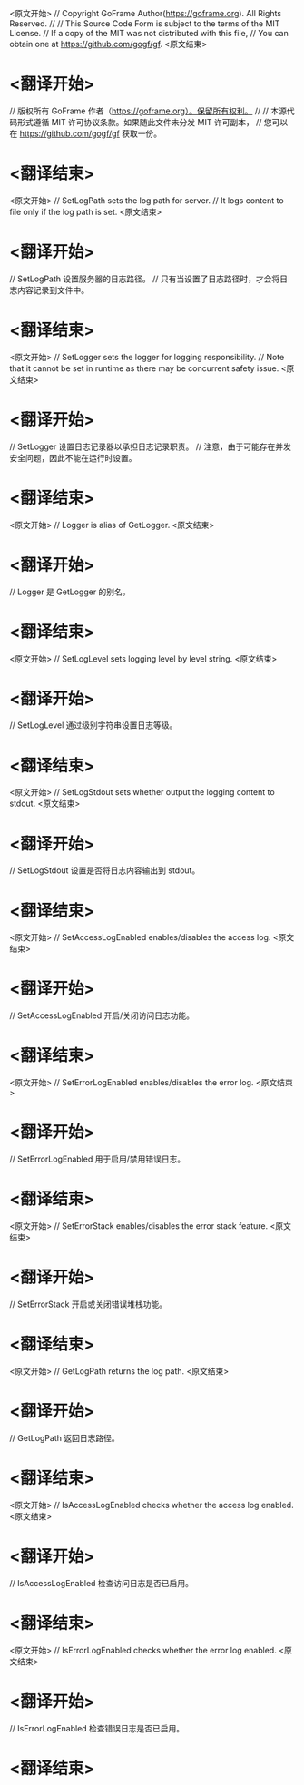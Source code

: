
<原文开始>
// Copyright GoFrame Author(https://goframe.org). All Rights Reserved.
//
// This Source Code Form is subject to the terms of the MIT License.
// If a copy of the MIT was not distributed with this file,
// You can obtain one at https://github.com/gogf/gf.
<原文结束>

# <翻译开始>
// 版权所有 GoFrame 作者（https://goframe.org）。保留所有权利。
//
// 本源代码形式遵循 MIT 许可协议条款。如果随此文件未分发 MIT 许可副本，
// 您可以在 https://github.com/gogf/gf 获取一份。
# <翻译结束>


<原文开始>
// SetLogPath sets the log path for server.
// It logs content to file only if the log path is set.
<原文结束>

# <翻译开始>
// SetLogPath 设置服务器的日志路径。
// 只有当设置了日志路径时，才会将日志内容记录到文件中。
# <翻译结束>


<原文开始>
// SetLogger sets the logger for logging responsibility.
// Note that it cannot be set in runtime as there may be concurrent safety issue.
<原文结束>

# <翻译开始>
// SetLogger 设置日志记录器以承担日志记录职责。
// 注意，由于可能存在并发安全问题，因此不能在运行时设置。
# <翻译结束>


<原文开始>
// Logger is alias of GetLogger.
<原文结束>

# <翻译开始>
// Logger 是 GetLogger 的别名。
# <翻译结束>


<原文开始>
// SetLogLevel sets logging level by level string.
<原文结束>

# <翻译开始>
// SetLogLevel 通过级别字符串设置日志等级。
# <翻译结束>


<原文开始>
// SetLogStdout sets whether output the logging content to stdout.
<原文结束>

# <翻译开始>
// SetLogStdout 设置是否将日志内容输出到 stdout。
# <翻译结束>


<原文开始>
// SetAccessLogEnabled enables/disables the access log.
<原文结束>

# <翻译开始>
// SetAccessLogEnabled 开启/关闭访问日志功能。
# <翻译结束>


<原文开始>
// SetErrorLogEnabled enables/disables the error log.
<原文结束>

# <翻译开始>
// SetErrorLogEnabled 用于启用/禁用错误日志。
# <翻译结束>


<原文开始>
// SetErrorStack enables/disables the error stack feature.
<原文结束>

# <翻译开始>
// SetErrorStack 开启或关闭错误堆栈功能。
# <翻译结束>


<原文开始>
// GetLogPath returns the log path.
<原文结束>

# <翻译开始>
// GetLogPath 返回日志路径。
# <翻译结束>


<原文开始>
// IsAccessLogEnabled checks whether the access log enabled.
<原文结束>

# <翻译开始>
// IsAccessLogEnabled 检查访问日志是否已启用。
# <翻译结束>


<原文开始>
// IsErrorLogEnabled checks whether the error log enabled.
<原文结束>

# <翻译开始>
// IsErrorLogEnabled 检查错误日志是否已启用。
# <翻译结束>

